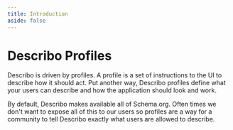 ```yaml
---
title: Introduction
aside: false
---
```


# Describo Profiles

Describo is driven by profiles. A profile is a set of instructions to the UI to describe how it
should act. Put another way, Describo profiles define what your users can describe and how the
application should look and work.

By default, Describo makes available all of Schema.org. Often times we don't want to expose all of
this to our users so profiles are a way for a community to tell Describo exactly what users are
allowed to describe.

<InfoPanelComponent>
    <template #text>
        <StackComponent :cards="cards">
        </StackComponent>
    </template>
</InfoPanelComponent>

<script setup>

const cards = [
    {
        text: `A profile is a JSON description of what Describo should allow and how
        it should be presented to user.`,
        image: "/images/profiles/profile1.png",
    },
    {
        text: `Profiles can localise the application. In this case Person has been mapped to 'Hombre'
        and Date to 'When it happened'.`,
        image: "/images/profiles/localisation.png",
    },
   {
        text: `Profiles can adapt the display of data. With a resolve configuration complex entities
        like Actions and Relationships can display the targets they describe.`,
        image: "/images/profiles/with-resolve-definition.png",
    },
    {
        text: `Profiles can (and should) be shared.
        Issue a pull request to the repo to share your profile.
        Just read the instructions for inclusion. As a bonus,
        Describo Desktop and Web will make those profiles available to users! `,
        image: "/images/profiles/profile2.png",
    },
];
</script>
